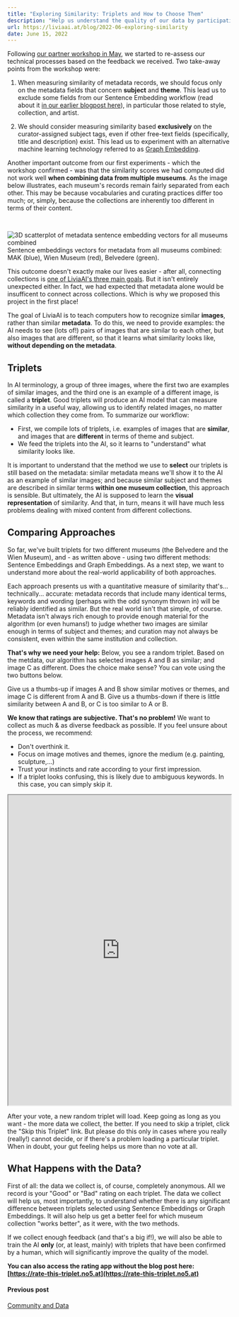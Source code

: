 ```yaml
---
title: "Exploring Similarity: Triplets and How to Choose Them"
description: "Help us understand the quality of our data by participating in a small crowdsourcing experiment."
url: https://liviaai.at/blog/2022-06-exploring-similarity
date: June 15, 2022
---
```


Following [our partner workshop in May](/blog/2022-05-community-data), we started to re-assess our
technical processes based on the feedback we received. Two take-away points from the workshop 
were:

1. When measuring similarity of metadata records, we should focus only on the metadata fields that concern
   __subject__ and __theme__. This lead us to exclude some fields from our Sentence Embedding workflow (read about
   it [in our earlier blogpost here](/blog/2022-04-machines-reading-metadata)), in particular those related to
   style, collection, and artist.

2. We should consider measuring similarity based __exclusively__ on the curator-assigned subject tags, even if 
   other free-text fields (specifically, title and description) exist. This lead us to experiment with an alternative
   machine learning technology referred to as [Graph Embedding](https://towardsdatascience.com/overview-of-deep-learning-on-graph-embeddings-4305c10ad4a4).

Another important outcome from our first experiments - which the workshop confirmed - was that the similarity scores we
had computed did not work well __when combining data from multiple museums__. As the image below illustrates, each museum's records remain fairly separated from each other. This may be because vocabularies and curating practices differ too much; or, simply, because the collections are inherently too different in terms of their content.

<div style="display:flex; justify-content:center; padding-top:30px;">
  <img src="/blog/2022-06-exploring-similarity/3d_sentence_embeddings_all.png" alt="3D scatterplot of metadata sentence embedding vectors for all museums combined" />
</div>
<div style="width:100%" class="image-caption centered">Sentence embeddings vectors for metadata from all museums combined: MAK (blue), Wien Museum (red), Belvedere (green).</div>

This outcome doesn't exactly make our lives easier - after all, connecting collections is [one of LiviaAI's three main 
goals](/blog/2022-04-hello-world). But it isn't entirely unexpected either. In fact, we had expected that metadata alone
would be insufficent to connect across collections. Which is why we proposed this project in the first place!

The goal of LiviaAI is to teach computers how to recognize similar __images__, rather than similar __metadata__. To do this, we need to provide examples: the AI needs to see (lots of!) pairs of images that are similar to each other, but also images that are different, so that it learns what similarity looks like, __without depending on the metadata__.

## Triplets

In AI terminology, a group of three images, where the first two are examples of similar images, and the third one is an example of a different image, is called a __triplet__. Good triplets will produce an AI model that can measure similarity in a useful way, allowing us to identify related images, no matter which collection they come from. To summarize our workflow:

- First, we compile lots of triplets, i.e. examples of images that are __similar__, and images that are __different__ in terms of theme and subject.
- We feed the triplets into the AI, so it learns to "understand" what similarity looks like.

It is important to understand that the method we use to __select__ our triplets is still based on the metadata: similar metadata means we'll show it to the AI as an example of similar images; and because similar subject and themes are described in similar terms __within one museum collection__, this approach is sensible. But ultimately, the AI is supposed to learn the __visual representation__ of similarity. And that, in turn, means it will have much less problems dealing with mixed content from different collections.  

## Comparing Approaches

So far, we've built triplets for two different museums (the Belvedere and the Wien Museum), and - as written above - using two different methods: Sentence Embeddings and Graph Embeddings. As a next step, we want to understand more about the real-world applicability of both approaches.

Each approach presents us with a quantitative measure of similarity that's... technically... accurate: metadata records that include many identical terms, keywords and wording (perhaps with the odd synonym thrown in) will be reliably identified as similar. But the real world isn't that simple, of course. Metadata isn't always rich enough to provide enough material for the algorithm (or even humans!) to judge whether two images are similar enough in terms of subject and themes; and curation may not always be consistent, even within the same institution and collection.

__That's why we need your help:__ Below, you see a random triplet. Based on the metdata, our algorithm has selected images A and B as similar; and image C as different. Does the choice make sense? You can vote using the two buttons below. 

Give us a thumbs-up if images A and B show similar motives or themes, and image C is different from A and B. Give us a thumbs-down if there is little similarity between A and B, or C is too similar to A or B.

__We know that ratings are subjective. That's no problem!__ We want to collect as much & as diverse feedback 
as possible. If you feel unsure about the process, we recommend:
* Don't overthink it.
* Focus on image motives and themes, ignore the medium (e.g. painting, sculpture,...)
* Trust your instincts and rate according to your first impression.
* If a triplet looks confusing, this is likely due to ambiguous keywords. In this case, you can simply skip it.

<iframe 
  src="https://rate-this-triplet.no5.at/embed.html"
  style="width:100%; height:700px; margin:0">
</iframe>


After your vote, a new random triplet will load. Keep going as long as you want - the more data we collect, the better. If you need to skip a triplet, click the "Skip this Triplet" link. But please do this only in cases where you really (really!) cannot decide, or if there's a problem loading a particular triplet. When in doubt, your gut feeling helps us more than no vote at all.

## What Happens with the Data?

First of all: the data we collect is, of course, completely anonymous. All we record is your "Good" or "Bad" rating on each triplet. The data we collect will help us, most importantly, to understand whether there is any significant difference between triplets selected using Sentence Embeddings or Graph Embeddings. It will also help us get a better feel for which museum collection "works better", as it were, with the two methods.

If we collect enough feedback (and that's a big if!), we will also be able to train the AI __only__ (or, at least, mainly) with triplets that have been confirmed by a human, which will significantly improve the quality of the model.

__You can also access the rating app without the blog post here: [https://rate-this-triplet.no5.at](https://rate-this-triplet.no5.at)__

<footer>
  <div class="previous-post">
    <h4>Previous post</h4> 
    <a href="/blog/2022-05-community-data/">Community and Data</a>
  </div>
</footer>
